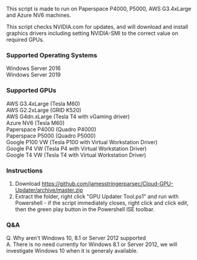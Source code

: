 This script is made to run on Paperspace P4000, P5000, AWS G3.4xLarge and Azure NV6 machines.  

This script checks NVIDIA.com for updates, and will download and install graphics drivers including setting NVIDIA-SMI to the correct value on required GPUs.  

### Supported Operating Systems  

Windows Server 2016  
Windows Server 2019  

### Supported GPUs 
 
AWS G3.4xLarge (Tesla M60)  
AWS G2.2xLarge (GRID K520)  
AWS G4dn.xLarge (Tesla T4 with vGaming driver)  
Azure NV6 (Tesla M60)  
Paperspace P4000 (Quadro P4000)  
Paperspace P5000 (Quadro P5000)  
Google P100 VW (Tesla P100 with Virtual Workstation Driver)  
Google P4 VW (Tesla P4 with Virtual Workstation Driver)  
Google T4 VW (Tesla T4 with Virtual Workstation Driver)  

### Instructions  
   
1. Download https://github.com/jamesstringerparsec/Cloud-GPU-Updater/archive/master.zip  
2. Extract the folder, right click "GPU Updater Tool.ps1" and run with Powershell - if the script immediately closes, right click and click edit, then the green play button in the Powershell ISE toolbar.  

### Q&A  

Q. Why aren't Windows 10, 8.1 or Server 2012 supported  
A. There is no need currently for Windows 8.1 or Server 2012, we will investigate Windows 10 when it is generaly available.

